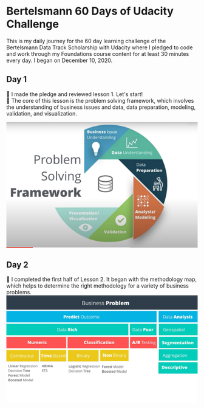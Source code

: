 # Bertelsmann 60 Days of Udacity Challenge 

This is my daily journey for the 60 day learning challenge of the Bertelsmann Data Track Scholarship with Udacity where I pledged to code and work through my Foundations course content for at least 30 minutes every day. I began on December 10, 2020.


## Day 1

:cherry_blossom: I made the pledge and reviewed lesson 1. Let's start! <br>
:cherry_blossom: The core of this lesson is the problem solving framework, which involves the understanding of business issues and data, data preparation, modeling, validation, and visualization. <br>

![The Problem Solving Framework](/images/D1_framework.png)<br>


## Day 2
:cherry_blossom: I completed the first half of Lesson 2. It began with the methodology map, which helps to determine the right methodology for a variety of business problems. <br>
![Methodology Map](/images/D2_methodology_map.jpg)<br>

